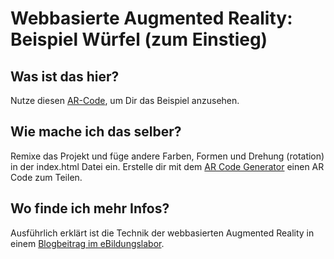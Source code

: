# Webbasierte Augmented Reality: Beispiel Würfel (zum Einstieg)

## Was ist das hier? 

Nutze diesen [AR-Code](https://ebildungslabor.github.io/AR.js/three.js/examples/arcode.html#%7B%22urlQrCode%22%3A%22https%3A%2F%2Fmein-ar.glitch.me%22%2C%22hideUiEnabled%22%3Afalse%7D), um Dir das Beispiel anzusehen.

## Wie mache ich das selber?

Remixe das Projekt und füge andere Farben, Formen und Drehung (rotation) in der index.html Datei ein. Erstelle dir mit dem [AR Code Generator](https://ebildungslabor.github.io/AR.js/three.js/examples/arcode.html) einen AR Code zum Teilen.

## Wo finde ich mehr Infos?

Ausführlich erklärt ist die Technik der webbasierten Augmented Reality in einem [Blogbeitrag im eBildungslabor](https://ebildungslabor.de/blog/arjs).
